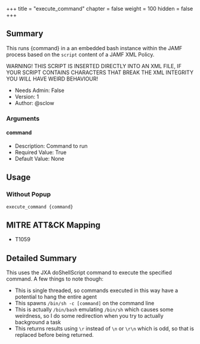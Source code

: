 +++
title = "execute_command"
chapter = false
weight = 100
hidden = false
+++

## Summary


This runs {command} in a an embedded bash instance within the JAMF process based on the `script` content of a JAMF XML Policy.

WARNING! THIS SCRIPT IS INSERTED DIRECTLY INTO AN XML FILE, IF YOUR SCRIPT CONTAINS CHARACTERS THAT BREAK THE XML INTEGRITY YOU *WILL* HAVE WEIRD BEHAVIOUR!
     
- Needs Admin: False  
- Version: 1  
- Author: @sclow  

### Arguments

#### command

- Description: Command to run  
- Required Value: True  
- Default Value: None  

## Usage
### Without Popup

```
execute_command {command}
```

## MITRE ATT&CK Mapping

- T1059  
## Detailed Summary
This uses the JXA doShellScript command to execute the specified command. A few things to note though:
- This is single threaded, so commands executed in this way have a potential to hang the entire agent
- This spawns `/bin/sh -c [command]` on the command line
- This is actually `/bin/bash` emulating `/bin/sh` which causes some weirdness, so I do some redirection when you try to actually background a task
- This returns results using `\r` instead of `\n` or `\r\n` which is odd, so that is replaced before being returned.